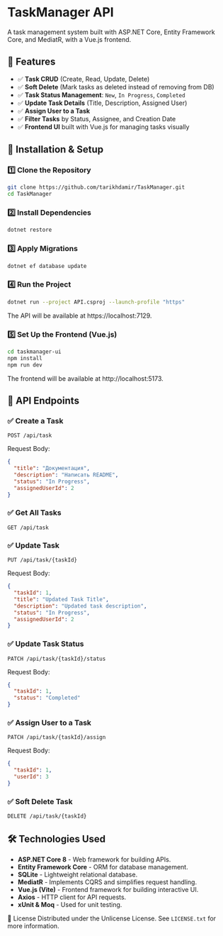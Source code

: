 ﻿# TaskManager API

A task management system built with ASP.NET Core, Entity Framework Core, and MediatR, with a Vue.js frontend.

## 📌 Features
- ✅ **Task CRUD** (Create, Read, Update, Delete)
- ✅ **Soft Delete** (Mark tasks as deleted instead of removing from DB)
- ✅ **Task Status Management**: `New`, `In Progress`, `Completed`
- ✅ **Update Task Details** (Title, Description, Assigned User)
- ✅ **Assign User to a Task**
- ✅ **Filter Tasks** by Status, Assignee, and Creation Date
- ✅ **Frontend UI** built with Vue.js for managing tasks visually


## 🚀 Installation & Setup

### **1️⃣ Clone the Repository**
```sh
git clone https://github.com/tarikhdamir/TaskManager.git
cd TaskManager
```
### **2️⃣ Install Dependencies**
```sh
dotnet restore
```
### **3️⃣ Apply Migrations**
```sh
dotnet ef database update
```
### **4️⃣ Run the Project**
```sh
dotnet run --project API.csproj --launch-profile "https"
```
The API will be available at https://localhost:7129.
### **5️⃣ Set Up the Frontend (Vue.js)**
```sh
cd taskmanager-ui
npm install
npm run dev
```
The frontend will be available at http://localhost:5173.

## 📖 API Endpoints

### ✅ Create a Task
```http
POST /api/task
```
Request Body:

```JSON
{
  "title": "Документация",
  "description": "Написать README",
  "status": "In Progress",
  "assignedUserId": 2
}
```
### ✅ Get All Tasks
```http
GET /api/task
```

### ✅ Update Task
```http
PUT /api/task/{taskId}
```
Request Body:

```JSON
{
  "taskId": 1,
  "title": "Updated Task Title",
  "description": "Updated task description",
  "status": "In Progress",
  "assignedUserId": 2
}
```

### ✅ Update Task Status
```http
PATCH /api/task/{taskId}/status
```
Request Body:

```JSON
{
  "taskId": 1,
  "status": "Completed"
}
```
### ✅ Assign User to a Task
```http
PATCH /api/task/{taskId}/assign
```
Request Body:

```JSON
{
  "taskId": 1,
  "userId": 3
}
```
### ✅ Soft Delete Task
```http
DELETE /api/task/{taskId}
```
## 🛠 Technologies Used
- **ASP.NET Core 8** - Web framework for building APIs.
- **Entity Framework Core** - ORM for database management.
- **SQLite** - Lightweight relational database.
- **MediatR** - Implements CQRS and simplifies request handling.
- **Vue.js (Vite)** - Frontend framework for building interactive UI.
- **Axios** - HTTP client for API requests.
- **xUnit & Moq** - Used for unit testing.

📌 License
Distributed under the Unlicense License. See ```LICENSE.txt``` for more information.

